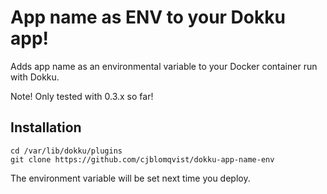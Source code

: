 # App name as ENV to your Dokku app!

Adds app name as an environmental variable to your Docker container run with Dokku. 

Note! Only tested with 0.3.x so far!

## Installation

```
cd /var/lib/dokku/plugins
git clone https://github.com/cjblomqvist/dokku-app-name-env
```

The environment variable will be set next time you deploy.
